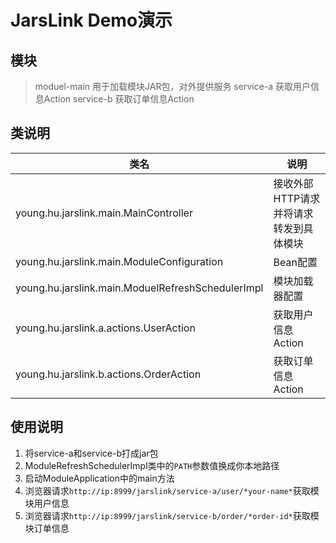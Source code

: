 # JarsLink Demo演示

## 模块
> moduel-main 用于加载模块JAR包，对外提供服务
> service-a 获取用户信息Action
> service-b 获取订单信息Action

## 类说明
|类名|说明|
|-----|--------|
|young.hu.jarslink.main.MainController|接收外部HTTP请求并将请求转发到具体模块|
|young.hu.jarslink.main.ModuleConfiguration|Bean配置|
|young.hu.jarslink.main.ModuelRefreshSchedulerImpl|模块加载器配置|
|young.hu.jarslink.a.actions.UserAction|获取用户信息Action|
|young.hu.jarslink.b.actions.OrderAction|获取订单信息Action|

## 使用说明
1. 将service-a和service-b打成jar包
1. ModuleRefreshSchedulerImpl类中的`PATH`参数值换成你本地路径
1. 启动ModuleApplication中的main方法
1. 浏览器请求`http://ip:8999/jarslink/service-a/user/*your-name*`获取模块用户信息
1. 浏览器请求`http://ip:8999/jarslink/service-b/order/*order-id*`获取模块订单信息